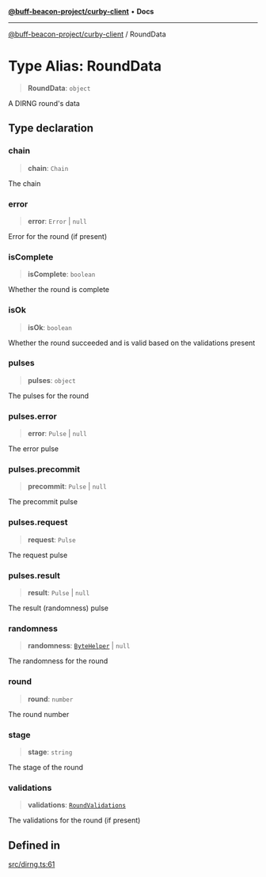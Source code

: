 [**@buff-beacon-project/curby-client**](../index.md) • **Docs**

***

[@buff-beacon-project/curby-client](../index.md) / RoundData

# Type Alias: RoundData

> **RoundData**: `object`

A DIRNG round's data

## Type declaration

### chain

> **chain**: `Chain`

The chain

### error

> **error**: `Error` \| `null`

Error for the round (if present)

### isComplete

> **isComplete**: `boolean`

Whether the round is complete

### isOk

> **isOk**: `boolean`

Whether the round succeeded and is valid based on the validations present

### pulses

> **pulses**: `object`

The pulses for the round

### pulses.error

> **error**: `Pulse` \| `null`

The error pulse

### pulses.precommit

> **precommit**: `Pulse` \| `null`

The precommit pulse

### pulses.request

> **request**: `Pulse`

The request pulse

### pulses.result

> **result**: `Pulse` \| `null`

The result (randomness) pulse

### randomness

> **randomness**: [`ByteHelper`](ByteHelper.md) \| `null`

The randomness for the round

### round

> **round**: `number`

The round number

### stage

> **stage**: `string`

The stage of the round

### validations

> **validations**: [`RoundValidations`](RoundValidations.md)

The validations for the round (if present)

## Defined in

[src/dirng.ts:61](https://github.com/buff-beacon-project/curby-js-client/blob/ab22d721ec98514e549c65f2310e066d4022d353/src/dirng.ts#L61)
